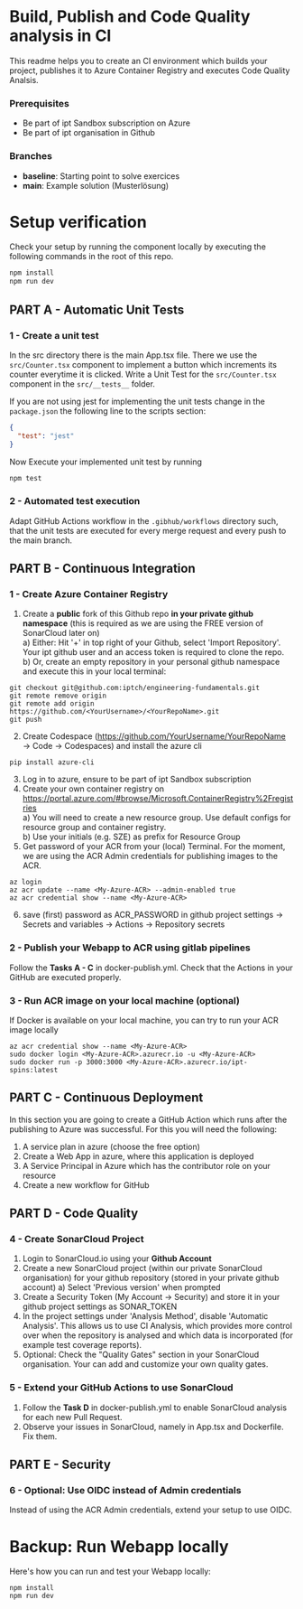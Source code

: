 # Build, Publish and Code Quality analysis in CI
This readme helps you to create an CI environment which builds your project, publishes it to Azure Container Registry and executes Code Quality Analsis.

### Prerequisites
- Be part of ipt Sandbox subscription on Azure
- Be part of ipt organisation in Github

### Branches
- **baseline**: Starting point to solve exercices
- **main**: Example solution (Musterlösung)

# Setup verification
Check your setup by running the component locally by executing the following commands in the root of this repo.
```bash
npm install
npm run dev
```

## PART A - Automatic Unit Tests
### 1 - Create a unit test
In the src directory there is the main App.tsx file. There we use the ``src/Counter.tsx`` component to implement a button 
which increments its counter everytime it is clicked. Write a Unit Test for the ``src/Counter.tsx`` component in the 
``src/__tests__`` folder.

If you are not using jest for implementing the unit tests change in the ``package.json`` the following line to the scripts section:
```json lines
{
  "test": "jest"
}
```
Now Execute your implemented unit test by running
```bash
npm test
```

### 2 - Automated test execution
Adapt GitHub Actions workflow in the ``.gibhub/workflows`` directory such, that the unit tests are executed for every merge request and every push to the main 
branch.

## PART B - Continuous Integration

### 1 - Create Azure Container Registry
1. Create a **public** fork of this Github repo **in your private github namespace** (this is required as we are using the FREE version of SonarCloud later on) \
  a) Either: Hit '+' in top right of your Github, select 'Import Repository'. Your ipt github user and an access token is required to clone the repo. \
  b) Or, create an empty repository in your personal github namespace and execute this in your local terminal:
```
git checkout git@github.com:iptch/engineering-fundamentals.git
git remote remove origin
git remote add origin https://github.com/<YourUsername>/<YourRepoName>.git
git push
```
2. Create Codespace (https://github.com/YourUsername/YourRepoName &rarr; Code &rarr; Codespaces) and install the azure cli
```
pip install azure-cli
```
3. Log in to azure, ensure to be part of ipt Sandbox subscription
4. Create your own container registry on https://portal.azure.com/#browse/Microsoft.ContainerRegistry%2Fregistries \
    a) You will need to create a new resource group. Use default configs for resource group and container registry. \
    b) Use your initials (e.g. SZE) as prefix for Resource Group
5. Get password of your ACR from your (local) Terminal. For the moment, we are using the ACR Admin credentials for publishing images to the ACR.
```
az login
az acr update --name <My-Azure-ACR> --admin-enabled true
az acr credential show --name <My-Azure-ACR>
```
6. save (first) password as ACR_PASSWORD in github project settings &rarr; Secrets and variables &rarr; Actions &rarr; Repository secrets

### 2 - Publish your Webapp to ACR using gitlab pipelines
Follow the **Tasks A - C** in docker-publish.yml. Check that the Actions in your GitHub are executed properly.

### 3 - Run ACR image on your local machine (optional)
If Docker is available on your local machine, you can try to run your ACR image locally
```
az acr credential show --name <My-Azure-ACR>
sudo docker login <My-Azure-ACR>.azurecr.io -u <My-Azure-ACR>
sudo docker run -p 3000:3000 <My-Azure-ACR>.azurecr.io/ipt-spins:latest
```

## PART C - Continuous Deployment
In this section you are going to create a GitHub Action which runs after the publishing to Azure was successful. 
For this you will need the following:
1. A service plan in azure (choose the free option)
2. Create a Web App in azure, where this application is deployed
3. A Service Principal in Azure which has the contributor role on your resource
4. Create a new workflow for GitHub

## PART D - Code Quality

### 4 - Create SonarCloud Project
1. Login to SonarCloud.io using your **Github Account**
2. Create a new SonarCloud project (within our private SonarCloud organisation) for your github repository (stored in your private github account)
    a) Select 'Previous version' when prompted
3. Create a Security Token (My Account &rarr; Security) and store it in your github project settings as SONAR_TOKEN
4. In the project settings under 'Analysis Method', disable 'Automatic Analysis'. This allows us to use CI Analysis, which provides more control over when the repository is analysed and which data is incorporated (for example test coverage reports).
5. Optional: Check the "Quality Gates" section in your SonarCloud organisation. Your can add and customize your own quality gates.

### 5 - Extend your GitHub Actions to use SonarCloud
1. Follow the **Task D** in docker-publish.yml to enable SonarCloud analysis for each new Pull Request.
2. Observe your issues in SonarCloud, namely in App.tsx and Dockerfile. Fix them.

## PART E - Security

### 6 - Optional: Use OIDC instead of Admin credentials
Instead of using the ACR Admin credentials, extend your setup to use OIDC.


# Backup: Run Webapp locally
Here's how you can run and test your Webapp locally:
```
npm install
npm run dev
```